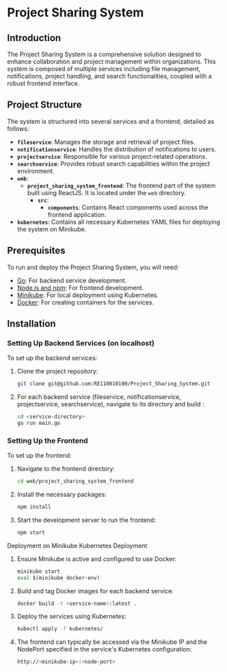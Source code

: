 # Project Sharing System

## Introduction
The Project Sharing System is a comprehensive solution designed to enhance collaboration and project management within organizations. This system is composed of multiple services including file management, notifications, project handling, and search functionalities, coupled with a robust frontend interface.

## Project Structure
The system is structured into several services and a frontend, detailed as follows:
- **`fileservice`**: Manages the storage and retrieval of project files.
- **`notificationservice`**: Handles the distribution of notifications to users.
- **`projectservice`**: Responsible for various project-related operations.
- **`searchservice`**: Provides robust search capabilities within the project environment.
- **`web`**:
  - **`project_sharing_system_frontend`**: The frontend part of the system built using ReactJS. It is located under the `web` directory.
    - **`src`**:
      - **`components`**: Contains React components used across the frontend application.
- **`kubernetes`**: Contains all necessary Kubernetes YAML files for deploying the system on Minikube.

## Prerequisites
To run and deploy the Project Sharing System, you will need:
- [Go](https://golang.org/doc/install): For backend service development.
- [Node.js and npm](https://nodejs.org/en/download/): For frontend development.
- [Minikube](https://minikube.sigs.k8s.io/docs/start/): For local deployment using Kubernetes.
- [Docker](https://docs.docker.com/get-docker/): For creating containers for the services.

## Installation

### Setting Up Backend Services (on localhost)
To set up the backend services:
1. Clone the project repository:
   ```bash
   git clone git@github.com:RE110010100/Project_Sharing_System.git

2. For each backend service (fileservice, notificationservice, projectservice, searchservice), navigate to its directory and build :
   ```bash
   cd <service-directory>
   go run main.go

### Setting Up the Frontend
To set up the frontend:

1. Navigate to the frontend directory:
   ```bash
   cd web/project_sharing_system_frontend

2. Install the necessary packages:
   ```bash
   npm install

3. Start the development server to run the frontend:
   ```bash
   npm start


Deployment on Minikube
Kubernetes Deployment

1. Ensure Minikube is active and configured to use Docker:

   ```bash
   minikube start
   eval $(minikube docker-env)

2. Build and tag Docker images for each backend service:

   ```bash
   docker build -t <service-name>:latest .

3. Deploy the services using Kubernetes:

   ```bash
   kubectl apply -f kubernetes/

4. The frontend can typically be accessed via the Minikube IP and the NodePort specified in the service's Kubernetes configuration:

   ```bash
   http://<minikube-ip>:<node-port>




